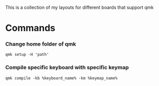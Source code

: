 This is a collection of my layouts for different boards that support qmk

# Commands

### Change home folder of qmk
    qmk setup -H 'path' 

### Compile specific keyboard with specific keymap
    qmk compile -kb %keyboard_name% -km %keymap_name%

